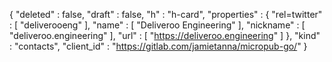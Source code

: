 {
  "deleted" : false,
  "draft" : false,
  "h" : "h-card",
  "properties" : {
    "rel=twitter" : [ "deliverooeng" ],
    "name" : [ "Deliveroo Engineering" ],
    "nickname" : [ "deliveroo.engineering" ],
    "url" : [ "https://deliveroo.engineering" ]
  },
  "kind" : "contacts",
  "client_id" : "https://gitlab.com/jamietanna/micropub-go/"
}

